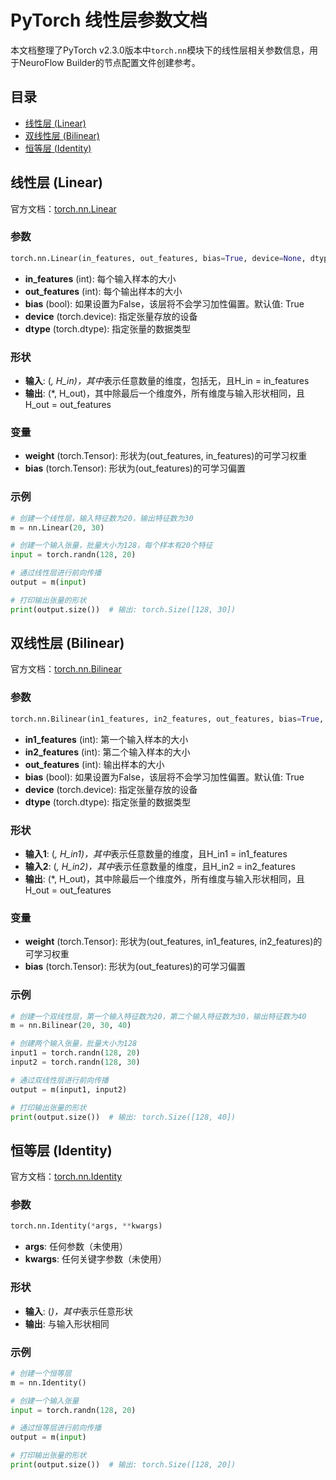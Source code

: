 # PyTorch 线性层参数文档

本文档整理了PyTorch v2.3.0版本中`torch.nn`模块下的线性层相关参数信息，用于NeuroFlow Builder的节点配置文件创建参考。

## 目录

- [线性层 (Linear)](#线性层-linear)
- [双线性层 (Bilinear)](#双线性层-bilinear)
- [恒等层 (Identity)](#恒等层-identity)

## 线性层 (Linear)

官方文档：[torch.nn.Linear](https://pytorch.org/docs/stable/generated/torch.nn.Linear.html)

### 参数

```python
torch.nn.Linear(in_features, out_features, bias=True, device=None, dtype=None)
```

- **in_features** (int): 每个输入样本的大小
- **out_features** (int): 每个输出样本的大小
- **bias** (bool): 如果设置为False，该层将不会学习加性偏置。默认值: True
- **device** (torch.device): 指定张量存放的设备
- **dtype** (torch.dtype): 指定张量的数据类型

### 形状

- **输入**: (*, H_in)，其中*表示任意数量的维度，包括无，且H_in = in_features
- **输出**: (*, H_out)，其中除最后一个维度外，所有维度与输入形状相同，且H_out = out_features

### 变量

- **weight** (torch.Tensor): 形状为(out_features, in_features)的可学习权重
- **bias** (torch.Tensor): 形状为(out_features)的可学习偏置

### 示例

```python
# 创建一个线性层，输入特征数为20，输出特征数为30
m = nn.Linear(20, 30)

# 创建一个输入张量，批量大小为128，每个样本有20个特征
input = torch.randn(128, 20)

# 通过线性层进行前向传播
output = m(input)

# 打印输出张量的形状
print(output.size())  # 输出: torch.Size([128, 30])
```

## 双线性层 (Bilinear)

官方文档：[torch.nn.Bilinear](https://pytorch.org/docs/stable/generated/torch.nn.Bilinear.html)

### 参数

```python
torch.nn.Bilinear(in1_features, in2_features, out_features, bias=True, device=None, dtype=None)
```

- **in1_features** (int): 第一个输入样本的大小
- **in2_features** (int): 第二个输入样本的大小
- **out_features** (int): 输出样本的大小
- **bias** (bool): 如果设置为False，该层将不会学习加性偏置。默认值: True
- **device** (torch.device): 指定张量存放的设备
- **dtype** (torch.dtype): 指定张量的数据类型

### 形状

- **输入1**: (*, H_in1)，其中*表示任意数量的维度，且H_in1 = in1_features
- **输入2**: (*, H_in2)，其中*表示任意数量的维度，且H_in2 = in2_features
- **输出**: (*, H_out)，其中除最后一个维度外，所有维度与输入形状相同，且H_out = out_features

### 变量

- **weight** (torch.Tensor): 形状为(out_features, in1_features, in2_features)的可学习权重
- **bias** (torch.Tensor): 形状为(out_features)的可学习偏置

### 示例

```python
# 创建一个双线性层，第一个输入特征数为20，第二个输入特征数为30，输出特征数为40
m = nn.Bilinear(20, 30, 40)

# 创建两个输入张量，批量大小为128
input1 = torch.randn(128, 20)
input2 = torch.randn(128, 30)

# 通过双线性层进行前向传播
output = m(input1, input2)

# 打印输出张量的形状
print(output.size())  # 输出: torch.Size([128, 40])
```

## 恒等层 (Identity)

官方文档：[torch.nn.Identity](https://pytorch.org/docs/stable/generated/torch.nn.Identity.html)

### 参数

```python
torch.nn.Identity(*args, **kwargs)
```

- **args**: 任何参数（未使用）
- **kwargs**: 任何关键字参数（未使用）

### 形状

- **输入**: (*)，其中*表示任意形状
- **输出**: 与输入形状相同

### 示例

```python
# 创建一个恒等层
m = nn.Identity()

# 创建一个输入张量
input = torch.randn(128, 20)

# 通过恒等层进行前向传播
output = m(input)

# 打印输出张量的形状
print(output.size())  # 输出: torch.Size([128, 20])
```